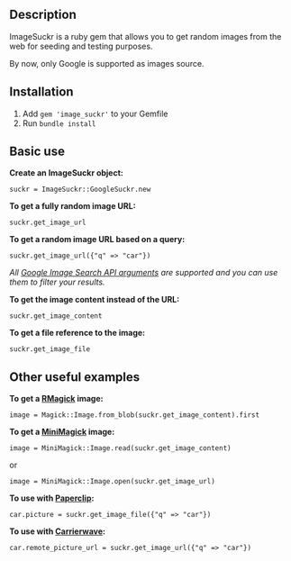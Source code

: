 Description
---
ImageSuckr is a ruby gem that allows you to get random images from the web for seeding and testing purposes.

By now, only Google is supported as images source.

Installation
---
1. Add `gem 'image_suckr'` to your Gemfile
2. Run `bundle install`

Basic use
---
**Create an ImageSuckr object:**

    suckr = ImageSuckr::GoogleSuckr.new

**To get a fully random image URL:**

    suckr.get_image_url

**To get a random image URL based on a query:**

    suckr.get_image_url({"q" => "car"})

_All [Google Image Search API arguments](http://code.google.com/apis/imagesearch/v1/jsondevguide.html#json_args) are supported and you can use them to filter your results._

**To get the image content instead of the URL:**

    suckr.get_image_content

**To get a file reference to the image:**

    suckr.get_image_file

Other useful examples
---

**To get a [RMagick](http://rmagick.rubyforge.org/) image:**

    image = Magick::Image.from_blob(suckr.get_image_content).first

**To get a [MiniMagick](https://github.com/probablycorey/mini_magick) image:**

    image = MiniMagick::Image.read(suckr.get_image_content)

or

    image = MiniMagick::Image.open(suckr.get_image_url)

**To use with [Paperclip](https://github.com/thoughtbot/paperclip):**

    car.picture = suckr.get_image_file({"q" => "car"})

**To use with [Carrierwave](https://github.com/carrierwaveuploader/carrierwave):**

    car.remote_picture_url = suckr.get_image_url({"q" => "car"})

